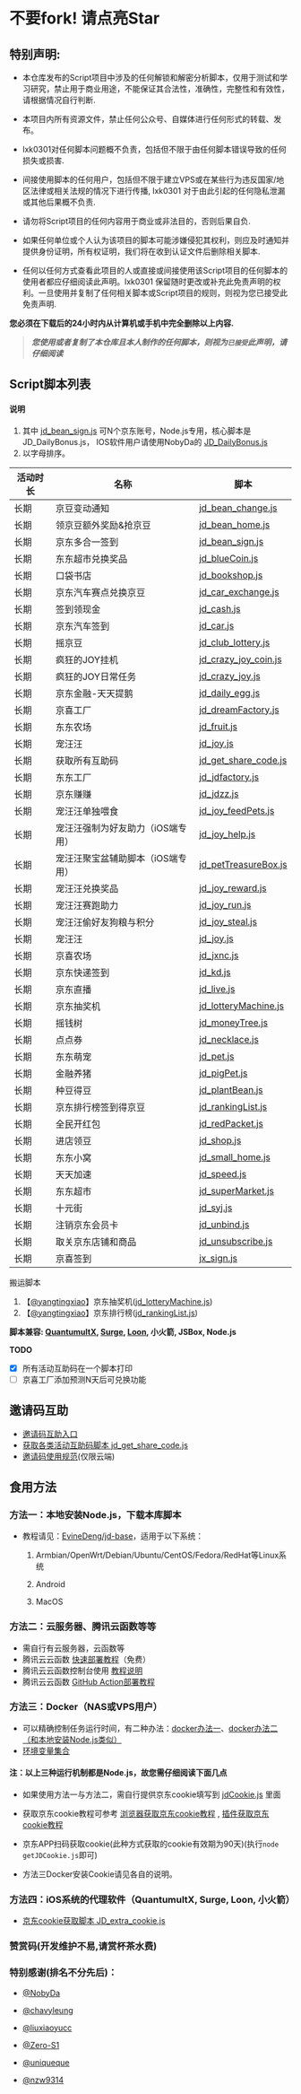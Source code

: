 # 不要fork! 请点亮Star

## 特别声明: 

* 本仓库发布的Script项目中涉及的任何解锁和解密分析脚本，仅用于测试和学习研究，禁止用于商业用途，不能保证其合法性，准确性，完整性和有效性，请根据情况自行判断.

* 本项目内所有资源文件，禁止任何公众号、自媒体进行任何形式的转载、发布。

* lxk0301对任何脚本问题概不负责，包括但不限于由任何脚本错误导致的任何损失或损害.

* 间接使用脚本的任何用户，包括但不限于建立VPS或在某些行为违反国家/地区法律或相关法规的情况下进行传播, lxk0301 对于由此引起的任何隐私泄漏或其他后果概不负责.

* 请勿将Script项目的任何内容用于商业或非法目的，否则后果自负.

* 如果任何单位或个人认为该项目的脚本可能涉嫌侵犯其权利，则应及时通知并提供身份证明，所有权证明，我们将在收到认证文件后删除相关脚本.

* 任何以任何方式查看此项目的人或直接或间接使用该Script项目的任何脚本的使用者都应仔细阅读此声明。lxk0301 保留随时更改或补充此免责声明的权利。一旦使用并复制了任何相关脚本或Script项目的规则，则视为您已接受此免责声明.

 **您必须在下载后的24小时内从计算机或手机中完全删除以上内容.**  </br>
> ***您使用或者复制了本仓库且本人制作的任何脚本，则视为`已接受`此声明，请仔细阅读*** 

## Script脚本列表
#### 说明
1. 其中 [jd_bean_sign.js](https://raw.githubusercontent.com/Qj9901/jd_scripts-lxk0301/master/jd_bean_sign.js) 可N个京东账号，Node.js专用，核心脚本是JD_DailyBonus.js， IOS软件用户请使用NobyDa的 [JD_DailyBonus.js](https://raw.githubusercontent.com/NobyDa/Script/master/JD-DailyBonus/JD_DailyBonus.js)
2. 以字母排序。

| 活动时长 | 名称                            | 脚本                                                                                                   |
| -------- | --------------------------------- | -------------------------------------------------------------------------------------------------------- |
| 长期   | 京豆变动通知                | [jd_bean_change.js](https://raw.githubusercontent.com/Qj9901/jd_scripts-lxk0301/master/jd_bean_change.js)       |
| 长期   | 领京豆额外奖励&抢京豆   | [jd_bean_home.js](https://raw.githubusercontent.com/lxk0302/jd_scripts/master/jd_bean_home.js)           |
| 长期   | 京东多合一签到             | [jd_bean_sign.js](https://raw.githubusercontent.com/Qj9901/jd_scripts-lxk0301/master/jd_bean_sign.js)           |
| 长期   | 东东超市兑换奖品          | [jd_blueCoin.js](https://raw.githubusercontent.com/Qj9901/jd_scripts-lxk0301/master/jd_blueCoin.js)             |
| 长期   | 口袋书店                      | [jd_bookshop.js](https://raw.githubusercontent.com/Qj9901/jd_scripts-lxk0301/master/jd_bookshop.js)             |
| 长期   | 京东汽车赛点兑换京豆    | [jd_car_exchange.js](https://raw.githubusercontent.com/Qj9901/jd_scripts-lxk0301/master/jd_car_exchange.js)     |
| 长期   | 签到领现金    | [jd_cash.js](https://raw.githubusercontent.com/Qj9901/jd_scripts-lxk0301/master/jd_cash.js)     |
| 长期   | 京东汽车签到                | [jd_car.js](https://raw.githubusercontent.com/Qj9901/jd_scripts-lxk0301/master/jd_car.js)                       |
| 长期   | 摇京豆                         | [jd_club_lottery.js](https://raw.githubusercontent.com/Qj9901/jd_scripts-lxk0301/master/jd_club_lottery.js)     |
| 长期   | 疯狂的JOY挂机                | [jd_crazy_joy_coin.js](https://raw.githubusercontent.com/Qj9901/jd_scripts-lxk0301/master/jd_crazy_joy_coin.js) |
| 长期   | 疯狂的JOY日常任务          | [jd_crazy_joy.js](https://raw.githubusercontent.com/Qj9901/jd_scripts-lxk0301/master/jd_crazy_joy.js)           |
| 长期   | 京东金融-天天提鹅         | [jd_daily_egg.js](https://raw.githubusercontent.com/Qj9901/jd_scripts-lxk0301/master/jd_daily_egg.js)           |
| 长期   | 京喜工厂                      | [jd_dreamFactory.js](https://raw.githubusercontent.com/Qj9901/jd_scripts-lxk0301/master/jd_dreamFactory.js)     |
| 长期   | 东东农场                      | [jd_fruit.js](https://raw.githubusercontent.com/Qj9901/jd_scripts-lxk0301/master/jd_fruit.js)                   |
| 长期   | 宠汪汪                         | [jd_joy.js](https://raw.githubusercontent.com/Qj9901/jd_scripts-lxk0301/master/jd_joy.js)                       |
| 长期   | 获取所有互助码             | [jd_get_share_code.js](https://raw.githubusercontent.com/Qj9901/jd_scripts-lxk0301/master/jd_get_share_code.js) |
| 长期   | 东东工厂                      | [jd_jdfactory.js](https://raw.githubusercontent.com/Qj9901/jd_scripts-lxk0301/master/jd_jdfactory.js)           |
| 长期   | 京东赚赚                      | [jd_jdzz.js](https://raw.githubusercontent.com/Qj9901/jd_scripts-lxk0301/master/jd_jdzz.js)                     |
| 长期   | 宠汪汪单独喂食             | [jd_joy_feedPets.js](https://raw.githubusercontent.com/Qj9901/jd_scripts-lxk0301/master/jd_joy_feedPets.js)     |
| 长期   | 宠汪汪强制为好友助力（iOS端专用） | [jd_joy_help.js](https://raw.githubusercontent.com/Qj9901/jd_scripts-lxk0301/master/jd_joy_help.js)             |
| 长期   | 宠汪汪聚宝盆辅助脚本（iOS端专用） | [jd_petTreasureBox.js](https://raw.githubusercontent.com/Qj9901/jd_scripts-lxk0301/master/jd_petTreasureBox.js) |
| 长期   | 宠汪汪兑换奖品             | [jd_joy_reward.js](https://raw.githubusercontent.com/Qj9901/jd_scripts-lxk0301/master/jd_joy_reward.js)         |
| 长期   | 宠汪汪赛跑助力             | [jd_joy_run.js](https://raw.githubusercontent.com/Qj9901/jd_scripts-lxk0301/master/jd_joy_run.js)               |
| 长期   | 宠汪汪偷好友狗粮与积分 | [jd_joy_steal.js](https://raw.githubusercontent.com/Qj9901/jd_scripts-lxk0301/master/jd_joy_steal.js)           |
| 长期   | 宠汪汪                         | [jd_joy.js](https://raw.githubusercontent.com/Qj9901/jd_scripts-lxk0301/master/jd_joy.js)                       |
| 长期   | 京喜农场                      | [jd_jxnc.js](https://raw.githubusercontent.com/Qj9901/jd_scripts-lxk0301/master/jd_jxnc.js)                     |
| 长期   | 京东快递签到                | [jd_kd.js](https://raw.githubusercontent.com/Qj9901/jd_scripts-lxk0301/master/jd_kd.js)                         |
| 长期   | 京东直播                      | [jd_live.js](https://raw.githubusercontent.com/Qj9901/jd_scripts-lxk0301/master/jd_live.js)                     |
| 长期   | 京东抽奖机                   | [jd_lotteryMachine.js](https://raw.githubusercontent.com/Qj9901/jd_scripts-lxk0301/master/jd_lotteryMachine.js) |
| 长期   | 摇钱树                         | [jd_moneyTree.js](https://raw.githubusercontent.com/Qj9901/jd_scripts-lxk0301/master/jd_moneyTree.js)           |
| 长期   | 点点券                         | [jd_necklace.js](https://raw.githubusercontent.com/Qj9901/jd_scripts-lxk0301/master/jd_necklace.js)             |
| 长期   | 东东萌宠                      | [jd_pet.js](https://raw.githubusercontent.com/Qj9901/jd_scripts-lxk0301/master/jd_pet.js)                       |
| 长期   | 金融养猪                      | [jd_pigPet.js](https://raw.githubusercontent.com/Qj9901/jd_scripts-lxk0301/master/jd_pigPet.js)                 |
| 长期   | 种豆得豆                      | [jd_plantBean.js](https://raw.githubusercontent.com/Qj9901/jd_scripts-lxk0301/master/jd_plantBean.js)           |
| 长期   | 京东排行榜签到得京豆    | [jd_rankingList.js](https://raw.githubusercontent.com/Qj9901/jd_scripts-lxk0301/master/jd_rankingList.js)       |
| 长期   | 全民开红包                   | [jd_redPacket.js](https://raw.githubusercontent.com/Qj9901/jd_scripts-lxk0301/master/jd_redPacket.js)           |
| 长期   | 进店领豆                      | [jd_shop.js](https://raw.githubusercontent.com/Qj9901/jd_scripts-lxk0301/master/jd_shop.js)                     |
| 长期   | 东东小窝                      | [jd_small_home.js](https://raw.githubusercontent.com/Qj9901/jd_scripts-lxk0301/master/jd_small_home.js)         |
| 长期   | 天天加速                      | [jd_speed.js](https://raw.githubusercontent.com/Qj9901/jd_scripts-lxk0301/master/jd_speed.js)                   |
| 长期   | 东东超市                      | [jd_superMarket.js](https://raw.githubusercontent.com/Qj9901/jd_scripts-lxk0301/master/jd_superMarket.js)       |
| 长期   | 十元街                         | [jd_syj.js](https://raw.githubusercontent.com/Qj9901/jd_scripts-lxk0301/master/jd_syj.js)                       |
| 长期   | 注销京东会员卡             | [jd_unbind.js](https://raw.githubusercontent.com/Qj9901/jd_scripts-lxk0301/master/jd_unbind.js)                 |
| 长期   | 取关京东店铺和商品       | [jd_unsubscribe.js](https://raw.githubusercontent.com/Qj9901/jd_scripts-lxk0301/master/jd_unsubscribe.js)       |
| 长期   | 京喜签到       | [jx_sign.js](https://raw.githubusercontent.com/Qj9901/jd_scripts-lxk0301/master/jx_sign.js)       |

搬运脚本
1.  【[@yangtingxiao](https://github.com/yangtingxiao)】京东抽奖机([jd_lotteryMachine.js](https://raw.githubusercontent.com/Qj9901/jd_scripts-lxk0301/master/jd_lotteryMachine.js))
2.  【[@yangtingxiao](https://github.com/yangtingxiao)】京东排行榜([jd_rankingList.js](https://raw.githubusercontent.com/Qj9901/jd_scripts-lxk0301/master/jd_rankingList.js))

**脚本兼容: [QuantumultX](https://apps.apple.com/us/app/quantumult-x/id1443988620), [Surge](https://apps.apple.com/us/app/surge-4/id1442620678), [Loon](https://apps.apple.com/us/app/loon/id1373567447), 小火箭, JSBox, Node.js**

**TODO**
- [x] 所有活动互助码在一个脚本打印
- [ ] 京喜工厂添加预测N天后可兑换功能

## 邀请码互助
  - [邀请码互助入口](https://github.com/lxk0301/jd_scripts/discussions)
  - [获取各类活动互助码脚本 jd_get_share_code.js](https://raw.githubusercontent.com/Qj9901/jd_scripts-lxk0301/master/jd_get_share_code.js)
  - [邀请码使用规范](githubAction.md#互助码类环境变量)(仅限云端)
## 食用方法

### 方法一：本地安装Node.js，下载本库脚本

  - 教程请见：[EvineDeng/jd-base](https://github.com/EvineDeng/jd-base)，适用于以下系统：

    1. Armbian/OpenWrt/Debian/Ubuntu/CentOS/Fedora/RedHat等Linux系统

    2. Android

    3. MacOS

### 方法二：云服务器、腾讯云函数等等

  - 需自行有云服务器，云函数等
  - 腾讯云云函数 [快速部署教程](./backUp/tencentscf.md)（免费）
  - 腾讯云云函数控制台使用 [教程说明](./backUp/iCloud.md)
  - 腾讯云云函数 [GitHub Action部署教程](./backUp/tencentscf.md#github-action-部署)
       
 
### 方法三：Docker（NAS或VPS用户）

 - 可以精确控制任务运行时间，有二种办法：[docker办法一](https://github.com/lxk0301/jd_scripts/tree/master/docker)、[docker办法二（和本地安装Node.js类似）](https://github.com/EvineDeng/jd-base)
 - [环境变量集合](https://github.com/lxk0301/jd_scripts/blob/master/githubAction.md)
 
#### 注：以上三种运行机制都是Node.js，故您需仔细阅读下面几点


  - 如果使用方法一与方法二，需自行提供京东cookie填写到 [jdCookie.js](https://github.com/lxk0301/jd_scripts/blob/master/jdCookie.js) 里面

   
  - 获取京东cookie教程可参考 [浏览器获取京东cookie教程](https://github.com/lxk0301/jd_scripts/blob/master/backUp/GetJdCookie.md) , [插件获取京东cookie教程](https://github.com/lxk0301/jd_scripts/blob/master/backUp/GetJdCookie2.md)

  - 京东APP扫码获取cookie(此种方式获取的cookie有效期为90天)(执行`node getJDCookie.js`即可)
    
  - 方法三Docker安装Cookie请见各自的说明。

### 方法四：iOS系统的代理软件（QuantumultX, Surge, Loon, 小火箭）

  - [京东cookie获取脚本 JD_extra_cookie.js](https://raw.githubusercontent.com/Qj9901/jd_scripts-lxk0301/master/JD_extra_cookie.js)

### 赞赏码(开发维护不易,请赏杯茶水费)

### 特别感谢(排名不分先后)：
* [@NobyDa](https://github.com/NobyDa)

* [@chavyleung](https://github.com/chavyleung)

* [@liuxiaoyucc](https://github.com/liuxiaoyucc)

* [@Zero-S1](https://github.com/Zero-S1)

* [@uniqueque](https://github.com/uniqueque)


* [@nzw9314](https://github.com/nzw9314)
